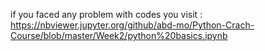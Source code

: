 if you faced any problem with codes you visit :
https://nbviewer.jupyter.org/github/abd-mo/Python-Crach-Course/blob/master/Week2/python%20basics.ipynb
